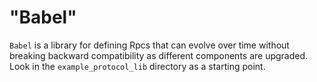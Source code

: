 "Babel"
=======

`Babel` is a library for defining Rpcs that can evolve over time without
breaking backward compatibility as different components are upgraded. Look in
the `example_protocol_lib` directory as a starting point.
